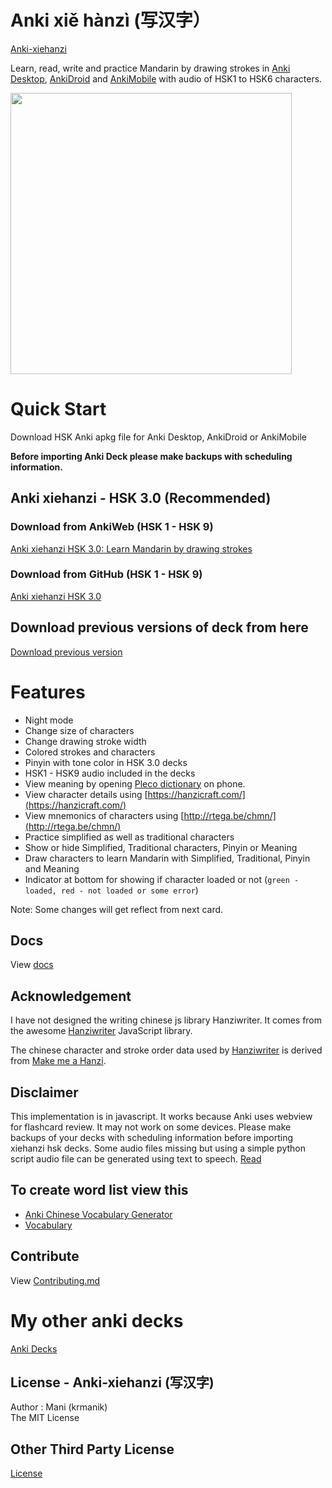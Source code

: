 # Anki xiě hànzì (写汉字）

[Anki-xiehanzi](https://krmanik.github.io/Anki-xiehanzi)

Learn, read, write and practice Mandarin by drawing strokes in [Anki Desktop](https://apps.ankiweb.net/), [AnkiDroid](https://play.google.com/store/apps/details?id=com.ichi2.anki) and [AnkiMobile](https://apps.apple.com/us/app/ankimobile-flashcards/id373493387) with audio of HSK1 to HSK6 characters. 

<img src="https://raw.githubusercontent.com/krmanik/Anki-xiehanzi/main/static/img/xiehanzi_v2.0.gif" height="450px"></img>

# Quick Start
Download HSK Anki apkg file for Anki Desktop, AnkiDroid or AnkiMobile

**Before importing Anki Deck please make backups with scheduling information.**

## Anki xiehanzi - HSK 3.0 (Recommended)
### Download from AnkiWeb (HSK 1 - HSK 9)
[Anki xiehanzi HSK 3.0: Learn Mandarin by drawing strokes](https://ankiweb.net/shared/info/1063372083)

### Download from GitHub (HSK 1 - HSK 9)
[Anki xiehanzi HSK 3.0](https://github.com/krmanik/Anki-xiehanzi/releases)

## Download previous versions of deck from here
[Download previous version](https://krmanik.github.io/Anki-xiehanzi/docs/gettings-started/download)

# Features
- Night mode
- Change size of characters
- Change drawing stroke width
- Colored strokes and characters
- Pinyin with tone color in HSK 3.0 decks
- HSK1 - HSK9 audio included in the decks
- View meaning by opening [Pleco dictionary](https://www.pleco.com/) on phone.
- View character details using [https://hanzicraft.com/](https://hanzicraft.com/) 
- View mnemonics of characters using [http://rtega.be/chmn/](http://rtega.be/chmn/)
- Practice simplified as well as traditional characters
- Show or hide Simplified, Traditional characters, Pinyin or Meaning
- Draw characters to learn Mandarin with Simplified, Traditional, Pinyin and Meaning
- Indicator at bottom for showing if character loaded or not (```green - loaded, red - not loaded or some error```)

Note: Some changes will get reflect from next card.

## Docs
View [docs](https://krmanik.github.io/Anki-xiehanzi/docs/intro)

## Acknowledgement
I have not designed the writing chinese js library Hanziwriter. It comes from the awesome [Hanziwriter](https://hanziwriter.org) JavaScript library. 

The chinese character and stroke order data used by [Hanziwriter](https://github.com/chanind/hanzi-writer)
is derived from [ Make me a Hanzi](https://github.com/skishore/makemeahanzi).
  
## Disclaimer
 This implementation is in javascript. It works because Anki uses webview for flashcard review. It may not work on some devices. Please make backups of your decks with scheduling information before importing xiehanzi hsk decks.
 Some audio files missing but using a simple python script audio file can be generated using text to speech. [Read](https://github.com/krmanik/gtts-textToMp3)

## To create word list view this
- [Anki Chinese Vocabulary Generator](https://github.com/krmanik/Anki-Chinese-Vocabulary-Generator)
- [Vocabulary](https://simplezhongwen.blogspot.com/search/label/vocabulary)

## Contribute
 View [Contributing.md](https://github.com/krmanik/Anki-xiehanzi/blob/master/Contributing.md)

# My other anki decks
[Anki Decks](https://ankiweb.net/shared/byauthor/119943820) 

## License - Anki-xiehanzi (写汉字)
Author : Mani (krmanik)
<br>The MIT License

## Other Third Party License
[License](https://github.com/krmanik/Anki-xiehanzi/blob/master/License.md)
